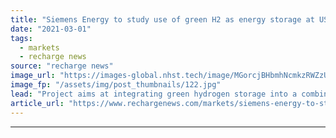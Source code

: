 ```yaml
---
title: "Siemens Energy to study use of green H2 as energy storage at US power plant"
date: "2021-03-01"
tags: 
  - markets
  - recharge news
source: "recharge news"
image_url: "https://images-global.nhst.tech/image/MGorcjBHbmhNcmkzRWZzUmVNQ0k4TTMxMlkvYVhOd29NR1ZDNTZ1SmlLOD0=/nhst/binary/79b17b39fc4f850d3f74c50fd1d6fb09"
image_fp: "/assets/img/post_thumbnails/122.jpg"
lead: "Project aims at integrating green hydrogen storage into a combined cycle power plant in Utah that will run on natural gas"
article_url: "https://www.rechargenews.com/markets/siemens-energy-to-study-use-of-green-h2-as-energy-storage-at-us-power-plant/2-1-972170"
---
```


---

